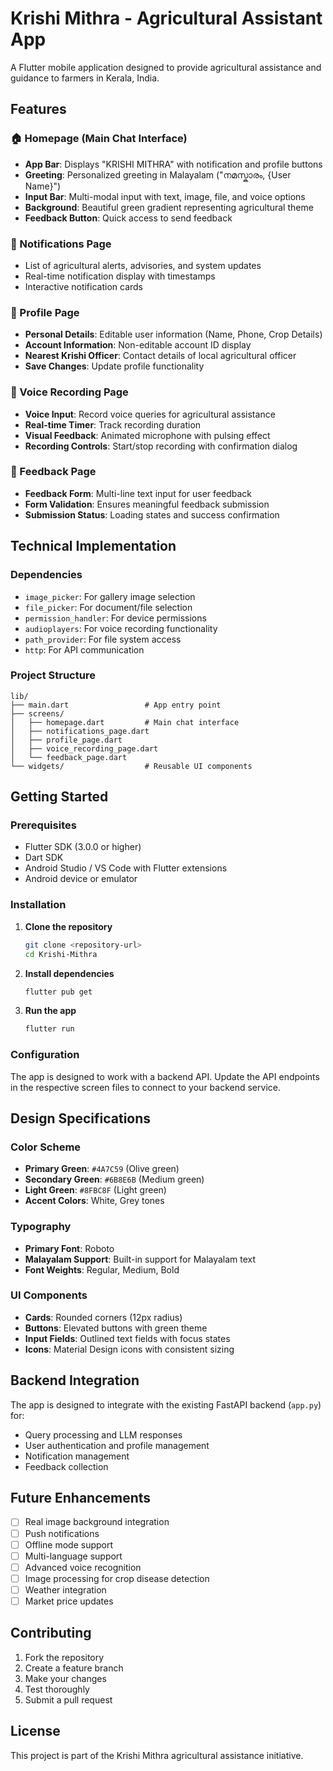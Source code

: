# Krishi Mithra - Agricultural Assistant App

A Flutter mobile application designed to provide agricultural assistance and guidance to farmers in Kerala, India.

## Features

### 🏠 Homepage (Main Chat Interface)
- **App Bar**: Displays "KRISHI MITHRA" with notification and profile buttons
- **Greeting**: Personalized greeting in Malayalam ("നമസ്കാരം, {User Name}")
- **Input Bar**: Multi-modal input with text, image, file, and voice options
- **Background**: Beautiful green gradient representing agricultural theme
- **Feedback Button**: Quick access to send feedback

### 🔔 Notifications Page
- List of agricultural alerts, advisories, and system updates
- Real-time notification display with timestamps
- Interactive notification cards

### 👤 Profile Page
- **Personal Details**: Editable user information (Name, Phone, Crop Details)
- **Account Information**: Non-editable account ID display
- **Nearest Krishi Officer**: Contact details of local agricultural officer
- **Save Changes**: Update profile functionality

### 🎤 Voice Recording Page
- **Voice Input**: Record voice queries for agricultural assistance
- **Real-time Timer**: Track recording duration
- **Visual Feedback**: Animated microphone with pulsing effect
- **Recording Controls**: Start/stop recording with confirmation dialog

### 💬 Feedback Page
- **Feedback Form**: Multi-line text input for user feedback
- **Form Validation**: Ensures meaningful feedback submission
- **Submission Status**: Loading states and success confirmation

## Technical Implementation

### Dependencies
- `image_picker`: For gallery image selection
- `file_picker`: For document/file selection
- `permission_handler`: For device permissions
- `audioplayers`: For voice recording functionality
- `path_provider`: For file system access
- `http`: For API communication

### Project Structure
```
lib/
├── main.dart                 # App entry point
├── screens/
│   ├── homepage.dart         # Main chat interface
│   ├── notifications_page.dart
│   ├── profile_page.dart
│   ├── voice_recording_page.dart
│   └── feedback_page.dart
└── widgets/                  # Reusable UI components
```

## Getting Started

### Prerequisites
- Flutter SDK (3.0.0 or higher)
- Dart SDK
- Android Studio / VS Code with Flutter extensions
- Android device or emulator

### Installation

1. **Clone the repository**
   ```bash
   git clone <repository-url>
   cd Krishi-Mithra
   ```

2. **Install dependencies**
   ```bash
   flutter pub get
   ```

3. **Run the app**
   ```bash
   flutter run
   ```

### Configuration

The app is designed to work with a backend API. Update the API endpoints in the respective screen files to connect to your backend service.

## Design Specifications

### Color Scheme
- **Primary Green**: `#4A7C59` (Olive green)
- **Secondary Green**: `#6B8E6B` (Medium green)
- **Light Green**: `#8FBC8F` (Light green)
- **Accent Colors**: White, Grey tones

### Typography
- **Primary Font**: Roboto
- **Malayalam Support**: Built-in support for Malayalam text
- **Font Weights**: Regular, Medium, Bold

### UI Components
- **Cards**: Rounded corners (12px radius)
- **Buttons**: Elevated buttons with green theme
- **Input Fields**: Outlined text fields with focus states
- **Icons**: Material Design icons with consistent sizing

## Backend Integration

The app is designed to integrate with the existing FastAPI backend (`app.py`) for:
- Query processing and LLM responses
- User authentication and profile management
- Notification management
- Feedback collection

## Future Enhancements

- [ ] Real image background integration
- [ ] Push notifications
- [ ] Offline mode support
- [ ] Multi-language support
- [ ] Advanced voice recognition
- [ ] Image processing for crop disease detection
- [ ] Weather integration
- [ ] Market price updates

## Contributing

1. Fork the repository
2. Create a feature branch
3. Make your changes
4. Test thoroughly
5. Submit a pull request

## License

This project is part of the Krishi Mithra agricultural assistance initiative.
